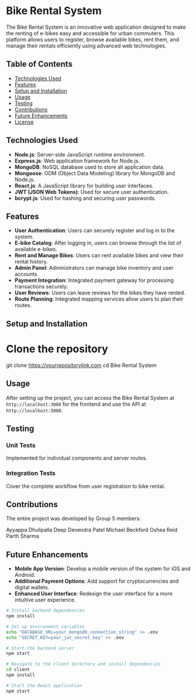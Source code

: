 # Bike Rental System

The Bike Rental System is an innovative web application designed to make the renting of e-bikes easy and accessible for urban commuters. This platform allows users to register, browse available bikes, rent them, and manage their rentals efficiently using advanced web technologies.

## Table of Contents

- [Technologies Used](#technologies-used)
- [Features](#features)
- [Setup and Installation](#setup-and-installation)
- [Usage](#usage)
- [Testing](#testing)
- [Contributions](#contributions)
- [Future Enhancements](#future-enhancements)
- [License](#license)

## Technologies Used

- **Node.js**: Server-side JavaScript runtime environment.
- **Express.js**: Web application framework for Node.js.
- **MongoDB**: NoSQL database used to store all application data.
- **Mongoose**: ODM (Object Data Modeling) library for MongoDB and Node.js.
- **React.js**: A JavaScript library for building user interfaces.
- **JWT (JSON Web Tokens)**: Used for secure user authentication.
- **bcrypt.js**: Used for hashing and securing user passwords.

## Features

- **User Authentication**: Users can securely register and log in to the system.
- **E-bike Catalog**: After logging in, users can browse through the list of available e-bikes.
- **Rent and Manage Bikes**: Users can rent available bikes and view their rental history.
- **Admin Panel**: Administrators can manage bike inventory and user accounts.
- **Payment Integration**: Integrated payment gateway for processing transactions securely.
- **User Reviews**: Users can leave reviews for the bikes they have rented.
- **Route Planning**: Integrated mapping services allow users to plan their routes.

## Setup and Installation


# Clone the repository
git clone https://yourrepositorylink.com
cd Bike Rental System



## Usage

After setting up the project, you can access the Bike Rental System at `http://localhost:3000` for the frontend and use the API at `http://localhost:5000`.

## Testing

### Unit Tests
Implemented for individual components and server routes.

### Integration Tests
Cover the complete workflow from user registration to bike rental.

## Contributions

The entire project was developed by Group 5 members:

Ayyappa Dhulipalla
Deep Devendra Patel
Michael Beckford
Oshea Reid
Parth Sharma

## Future Enhancements

- **Mobile App Version**: Develop a mobile version of the system for iOS and Android.
- **Additional Payment Options**: Add support for cryptocurrencies and digital wallets.
- **Enhanced User Interface**: Redesign the user interface for a more intuitive user experience.

```bash
# Install backend dependencies
npm install

# Set up environment variables
echo "DATABASE_URL=your_mongodb_connection_string" >> .env
echo "SECRET_KEY=your_jwt_secret_key" >> .env

# Start the backend server
npm start

# Navigate to the client directory and install dependencies
cd client
npm install

# Start the React application
npm start

